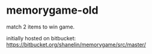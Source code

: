 # memorygame-old
match 2 items to win game.

initially hosted on bitbucket:
https://bitbucket.org/shanelin/memorygame/src/master/
